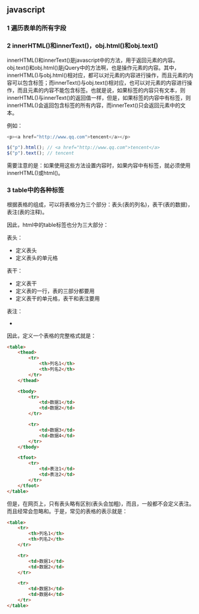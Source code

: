 ## javascript

### 1 遍历表单的所有字段

### 2 innerHTML()和innerText()，obj.html()和obj.text()

innerHTML()和innerText()是javascript中的方法，用于返回元素的内容。
obj.text()和obj.html()是jQuery中的方法啊，也是操作元素的内容。其中，innerHTML()与obj.html()相对应，都可以对元素的内容进行操作，而且元素的内容可以包含标签；而innerText()与obj.text()相对应，也可以对元素的内容进行操作，而且元素的内容不能包含标签。也就是说，如果标签的内容只有文本，则innerHTML()与innerText()的返回值一样，但是，如果标签的内容中有标签，则innerHTML()会返回包含标签的所有内容，而innerText()只会返回元素中的文本。

例如：

``` javascript
<p><a href="http://www.qq.com">tencent</a></p>

$("p").html(); // <a href="http://www.qq.com">tencent</a>
$("p").text(); // tencent
```

需要注意的是：如果使用这些方法设置内容时，如果内容中有标签，就必须使用innerHTML()或html()。

### 3 table中的各种标签

根据表格的组成，可以将表格分为三个部分：表头(表的列名)，表干(表的数据)，表注(表的注释)。

因此，html中的table标签也分为三大部分：

表头：

* <thead></thead> 定义表头
* <th></th> 定义表头的单元格

表干：

* <tbody></tbody> 定义表干
* <tr></tr> 定义表的一行，表的三部分都要用
* <td></td> 定义表干的单元格，表干和表注要用

表注：

* <tfoot></tfoot>

因此，定义一个表格的完整格式就是：

``` html
<table>
	<thead>
		<tr>
			<th>列名1</th>
			<th>列名2</th>
		</tr>
	</thead>

	<tbody>
		<tr>
			<td>数据1</td>
			<td>数据2</td>
		</tr>

		<tr>
			<td>数据3</td>
			<td>数据4</td>
		</tr>
	</tbody>

	<tfoot>
		<tr>
			<td>表注1</td>
			<td>表注2</td>
		</tr>
	</tfoot>
</table>
```

但是，在网页上，只有表头略有区别(表头会加粗)，而且，一般都不会定义表注。而且经常会忽略<thead>和<tbody>。于是，常见的表格的表示就是：

``` html
<table>
	<tr>
		<th>列名1</th>
		<th>列名2</th>
	</tr>

	<tr>
		<td>数据1</td>
		<td>数据2</td>
	</tr>

	<tr>
		<td>数据3</td>
		<td>数据4</td>
	</tr>
</table>
```